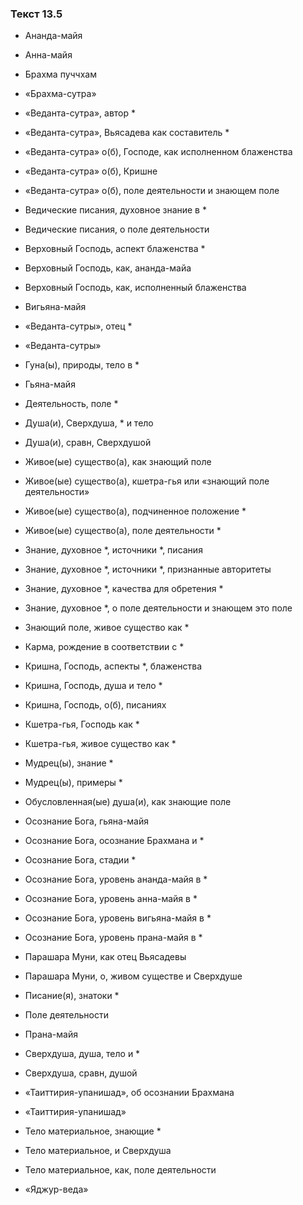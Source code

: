 ### Текст 13.5

- Ананда-майя

- Анна-майя

- Брахма пуччхам

- «Брахма-сутра»

- «Веданта-сутра», автор *

- «Веданта-сутра», Вьясадева как составитель *

- «Веданта-сутра» о(б), Господе, как исполненном блаженства

- «Веданта-сутра» о(б), Кришне

- «Веданта-сутра» о(б), поле деятельности и знающем поле

- Ведические писания, духовное знание в *

- Ведические писания, о поле деятельности

- Верховный Господь, аспект блаженства *

- Верховный Господь, как, ананда-майа

- Верховный Господь, как, исполненный блаженства

- Вигьяна-майя

- «Веданта-сутры», отец *

- «Веданта-сутры»

- Гуна(ы), природы, тело в *

- Гьяна-майя

- Деятельность, поле *

- Душа(и), Сверхдуша, * и тело

- Душа(и), сравн, Сверхдушой

- Живое(ые) существо(а), как знающий поле

- Живое(ые) существо(а), кшетра-гья или «знающий поле деятельности»

- Живое(ые) существо(а), подчиненное положение *

- Живое(ые) существо(а), поле деятельности *

- Знание, духовное *, источники *, писания

- Знание, духовное *, источники *, признанные авторитеты

- Знание, духовное *, качества для обретения *

- Знание, духовное *, о поле деятельности и знающем это поле

- Знающий поле, живое существо как *

- Карма, рождение в соответствии с *

- Кришна, Господь, аспекты *, блаженства

- Кришна, Господь, душа и тело *

- Кришна, Господь, о(б), писаниях

- Кшетра-гья, Господь как *

- Кшетра-гья, живое существо как *

- Мудрец(ы), знание *

- Мудрец(ы), примеры *

- Обусловленная(ые) душа(и), как знающие поле

- Осознание Бога, гьяна-майя

- Осознание Бога, осознание Брахмана и *

- Осознание Бога, стадии *

- Осознание Бога, уровень ананда-майя в *

- Осознание Бога, уровень анна-майя в *

- Осознание Бога, уровень вигьяна-майя в *

- Осознание Бога, уровень прана-майя в *

- Парашара Муни, как отец Вьясадевы

- Парашара Муни, о, живом существе и Сверхдуше

- Писание(я), знатоки *

- Поле деятельности

- Прана-майя

- Сверхдуша, душа, тело и *

- Сверхдуша, сравн, душой

- «Таиттирия-упанишад», об осознании Брахмана

- «Таиттирия-упанишад»

- Тело материальное, знающие *

- Тело материальное, и Сверхдуша

- Тело материальное, как, поле деятельности

- «Яджур-веда»
	
